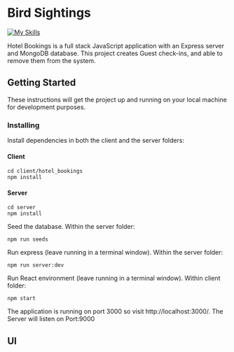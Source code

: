 # Bird Sightings

[![My Skills](https://skillicons.dev/icons?i=js,react,html,css,mongodb,express)](https://skillicons.dev)

Hotel Bookings is a full stack JavaScript application with an Express server and MongoDB database. This project creates Guest check-ins, and able to remove them from the system.

## Getting Started

These instructions will get the project up and running on your local machine for development purposes.

### Installing

Install dependencies in both the client and the server folders:

#### Client

```
cd client/hotel_bookings
npm install
```

#### Server

```
cd server
npm install
```

Seed the database.  Within the server folder:

```
npm run seeds
```

Run express (leave running in a terminal window).  Within the server folder:

```
npm run server:dev
```

Run React environment (leave running in a terminal window).  Within client folder:

```
npm start
```

The application is running on port 3000 so visit http://localhost:3000/.
The Server will listen on Port:9000


## UI

